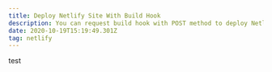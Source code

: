 ```yaml
---
title: Deploy Netlify Site With Build Hook
description: You can request build hook with POST method to deploy Netlify site
date: 2020-10-19T15:19:49.301Z
tag: netlify
---
```

test